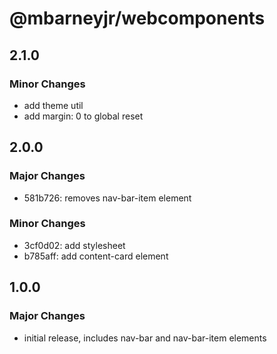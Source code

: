 # @mbarneyjr/webcomponents

## 2.1.0

### Minor Changes

- add theme util
- add margin: 0 to global reset

## 2.0.0

### Major Changes

- 581b726: removes nav-bar-item element

### Minor Changes

- 3cf0d02: add stylesheet
- b785aff: add content-card element

## 1.0.0

### Major Changes

- initial release, includes nav-bar and nav-bar-item elements
